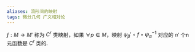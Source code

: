 ```yaml
---
aliases: 流形间的映射
tags: 微分几何 广义相对论
---
```


$f:M→M'$ 称为 $C^r$ 类映射，如果 $\forall p\in M$，映射 $\psi_\beta' \circ f \circ \psi_\alpha^{-1}$ 对应的 $n'$ 个n元函数是 $C^r$ 类的.